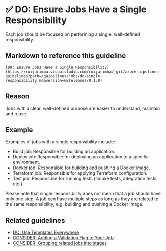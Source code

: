 # ✅ DO: Ensure Jobs Have a Single Responsibility

Each job should be focused on performing a single, well-defined responsibility.

## Markdown to reference this guideline

```plaintext
[DO: Ensure Jobs Have a Single Responsibility](https://ruijarimba.visualstudio.com/ruijarimba/_git/azure-pipelines-guidelines?path=/guidelines/jobs/do-single-responsibility.md&version=GBreleases/0.1.0)
```

## Reason

Jobs with a clear, well-defined purpose are easier to understand, maintain and
reuse.

## Example

Examples of jobs with a single responsibility include:

- Build job: Responsible for building an application.
- Deploy job: Responsible for deploying an application to a specific environment.
- Docker job: Responsible for building and pushing a Docker image.
- Terraform job: Responsible for applying Terraform configuration.
- Test job: Responsible for running tests (smoke tests, integration tests, etc.).

Please note that single responsibility does not mean that a job should have only
one step. A job can have multiple steps as long as they are related to the same
responsibility, e.g. building and pushing a Docker image.

## Related guidelines

- [DO: Use Templates Everywhere](/guidelines/general/do-templates-everywhere.md)
- [CONSIDER: Adding a Validation Flag to Your Job](/guidelines/jobs/consider-validation-flag.md)
- [CONSIDER: Grouping related jobs into stages](/guidelines/stages/consider-grouping-jobs.md)
